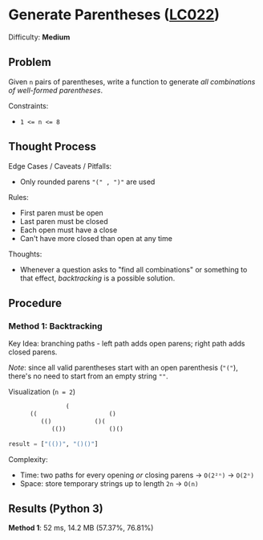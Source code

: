 # Generate Parentheses ([LC022](https://leetcode.com/problems/generate-parentheses/))
Difficulty: **Medium**

## Problem

Given `n` pairs of parentheses, write a function to generate *all combinations of well-formed parentheses*.

Constraints:
- `1 <= n <= 8`

## Thought Process

Edge Cases / Caveats / Pitfalls:
- Only rounded parens `"(" , ")"` are used

Rules:
- First paren must be open
- Last paren must be closed
- Each open must have a close
- Can't have more closed than open at any time

Thoughts:
- Whenever a question asks to "find all combinations" or something to that effect, *backtracking* is a possible solution.

## Procedure

### Method 1: Backtracking

Key Idea: branching paths - left path adds open parens; right path adds closed parens.

*Note*: since all valid parentheses start with an open parenthesis (`"("`), there's no need to start from an empty string `""`.

Visualization (`n = 2`)
```python
                (
      ((                    ()       
         (()            ()(                  
            (())            ()()      
    
result = ["(())", "()()"]
```

Complexity:
- Time: two paths for every opening *or* closing parens -> `O(2²ⁿ)` -> `O(2ⁿ)`
- Space: store temporary strings up to length `2n` -> `O(n)`

## Results (Python 3)

**Method 1**: 52 ms, 14.2 MB (57.37%, 76.81%)
